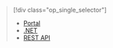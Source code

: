 > [!div class="op_single_selector"]
> 
> * [Portal](../articles/media-services/media-services-manage-content.md)
> * [.NET](../articles/media-services/media-services-dotnet-upload-files.md)
> * [REST API](../articles/media-services/media-services-rest-upload-files.md)
> 
> 


